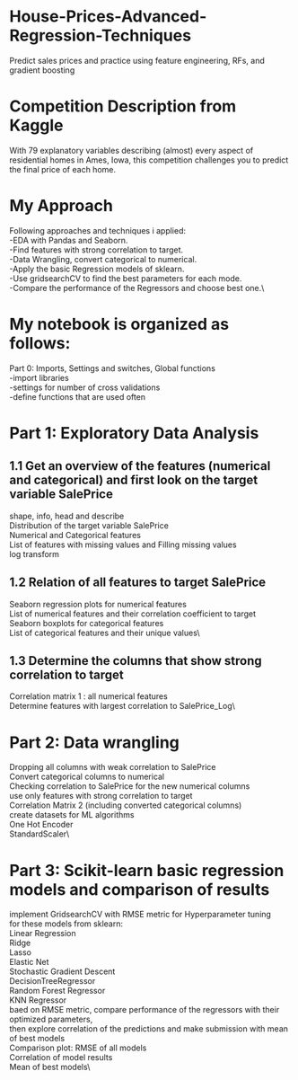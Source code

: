 # House-Prices-Advanced-Regression-Techniques
Predict sales prices and practice using feature engineering, RFs, and gradient boosting
# Competition Description from Kaggle
With 79 explanatory variables describing (almost) every aspect of residential homes in Ames, Iowa, this competition challenges you to predict the final price of each home.
# My Approach
Following approaches and techniques i applied:\
-EDA with Pandas and Seaborn.<br/>
-Find features with strong correlation to target.<br/>
-Data Wrangling, convert categorical to numerical.\
-Apply the basic Regression models of sklearn.\
-Use gridsearchCV to find the best parameters for each mode.\
-Compare the performance of the Regressors and choose best one.\

# My notebook is organized as follows:

Part 0: Imports, Settings and switches, Global functions\
-import libraries\
-settings for number of cross validations\
-define functions that are used often

# Part 1: Exploratory Data Analysis
## 1.1 Get an overview of the features (numerical and categorical) and first look on the target variable SalePrice
shape, info, head and describe\
Distribution of the target variable SalePrice\
Numerical and Categorical features\
List of features with missing values and Filling missing values\
log transform
## 1.2 Relation of all features to target SalePrice
Seaborn regression plots for numerical features\
List of numerical features and their correlation coefficient to target\
Seaborn boxplots for categorical features\
List of categorical features and their unique values\
## 1.3 Determine the columns that show strong correlation to target
Correlation matrix 1 : all numerical features\
Determine features with largest correlation to SalePrice_Log\

# Part 2: Data wrangling
Dropping all columns with weak correlation to SalePrice\
Convert categorical columns to numerical\
Checking correlation to SalePrice for the new numerical columns\
use only features with strong correlation to target\
Correlation Matrix 2 (including converted categorical columns)\
create datasets for ML algorithms\
One Hot Encoder\
StandardScaler\

# Part 3: Scikit-learn basic regression models and comparison of results
implement GridsearchCV with RMSE metric for Hyperparameter tuning\
for these models from sklearn:\
Linear Regression\
Ridge\
Lasso\
Elastic Net\
Stochastic Gradient Descent\
DecisionTreeRegressor\
Random Forest Regressor\
KNN Regressor\
baed on RMSE metric, compare performance of the regressors with their optimized parameters,\
then explore correlation of the predictions and make submission with mean of best models\
Comparison plot: RMSE of all models\
Correlation of model results\
Mean of best models\
